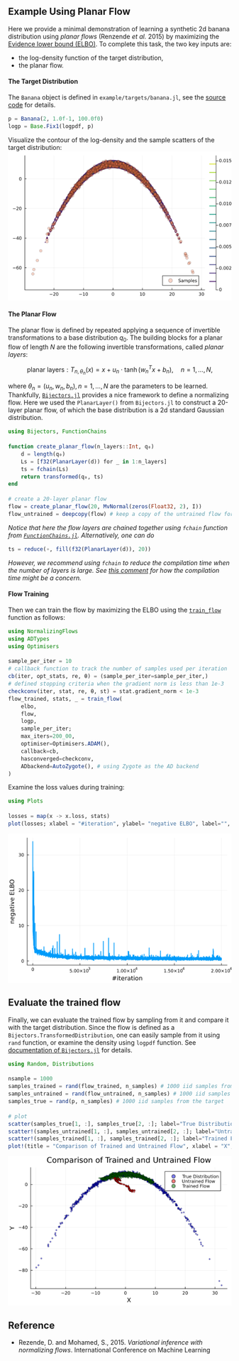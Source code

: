 ## Example Using Planar Flow

Here we provide a minimal demonstration of learning a synthetic 2d banana distribution
using *planar flows* (Renzende *et al.* 2015) by maximizing the [Evidence lower bound (ELBO)](@ref).
To complete this task, the two key inputs are:
- the log-density function of the target distribution, 
- the planar flow. 

#### The Target Distribution

The `Banana` object is defined in `example/targets/banana.jl`, see the [source code](https://github.com/zuhengxu/NormalizingFlows.jl/blob/main/example/targets/banana.jl) for details.
```julia
p = Banana(2, 1.0f-1, 100.0f0)
logp = Base.Fix1(logpdf, p)
```
Visualize the contour of the log-density and the sample scatters of the target distribution: 
![Banana](banana.png)




#### The Planar Flow 

The planar flow is defined by repeated applying a sequence of invertible
transformations to a base distribution $q_0$.  The building blocks for a planar flow
of length $N$ are the following invertible transformations, called *planar layers*:
```math
\text{planar layers}: 
T_{n, \theta_n}(x)=x+u_n \cdot \tanh \left(w_n^T x+b_n\right), \quad n=1, \ldots, N, 
```
where $\theta_n = (u_n, w_n, b_n), n=1, \dots, N$ are the parameters to be learned. 
Thankfully, [`Bijectors.jl`](https://github.com/TuringLang/Bijectors.jl)
provides a nice framework to define a normalizing flow.
Here we used the `PlanarLayer()` from `Bijectors.jl` to construct a 
20-layer planar flow, of which the base distribution is a 2d standard Gaussian distribution.

```julia
using Bijectors, FunctionChains

function create_planar_flow(n_layers::Int, q₀)
    d = length(q₀)
    Ls = [f32(PlanarLayer(d)) for _ in 1:n_layers]
    ts = fchain(Ls)
    return transformed(q₀, ts)
end

# create a 20-layer planar flow
flow = create_planar_flow(20, MvNormal(zeros(Float32, 2), I))
flow_untrained = deepcopy(flow) # keep a copy of the untrained flow for comparison
```
*Notice that here the flow layers are chained together using `fchain` function from [`FunctionChains.jl`](https://github.com/oschulz/FunctionChains.jl). 
Alternatively, one can do*
```julia
ts = reduce(∘, fill(f32(PlanarLayer(d)), 20)) 
```
*However, we recommend using `fchain` to reduce the compilation time when the number of layers is large.
See [this comment](https://github.com/TuringLang/NormalizingFlows.jl/blob/8f4371d48228adf368d851e221af076ff929f1cf/src/NormalizingFlows.jl#L52)
for how the compilation time might be a concern.*


#### Flow Training
Then we can train the flow by maximizing the ELBO using the [`train_flow`](@ref) function as follows: 
```julia
using NormalizingFlows
using ADTypes
using Optimisers

sample_per_iter = 10
# callback function to track the number of samples used per iteration
cb(iter, opt_stats, re, θ) = (sample_per_iter=sample_per_iter,)
# defined stopping criteria when the gradient norm is less than 1e-3
checkconv(iter, stat, re, θ, st) = stat.gradient_norm < 1e-3
flow_trained, stats, _ = train_flow(
    elbo,
    flow,
    logp,
    sample_per_iter;
    max_iters=200_00,
    optimiser=Optimisers.ADAM(),
    callback=cb,
    hasconverged=checkconv,
    ADbackend=AutoZygote(), # using Zygote as the AD backend
)
```

Examine the loss values during training:
```julia
using Plots

losses = map(x -> x.loss, stats)
plot(losses; xlabel = "#iteration", ylabel= "negative ELBO", label="", linewidth=2) 
```
![elbo](elbo.png)

## Evaluate the trained flow 
Finally, we can evaluate the trained flow by sampling from it and compare it with the target distribution.
Since the flow is defined as a `Bijectors.TransformedDistribution`, one can
easily sample from it using `rand` function, or examine the density using `logpdf` function.
See [documentation of `Bijectors.jl`](https://turinglang.org/Bijectors.jl/dev/distributions/) for details.
```julia
using Random, Distributions

nsample = 1000
samples_trained = rand(flow_trained, n_samples) # 1000 iid samples from the trained flow 
samples_untrained = rand(flow_untrained, n_samples) # 1000 iid samples from the untrained flow
samples_true = rand(p, n_samples) # 1000 iid samples from the target

# plot 
scatter(samples_true[1, :], samples_true[2, :]; label="True Distribution", color=:blue, markersize=2, alpha=0.5)
scatter!(samples_untrained[1, :], samples_untrained[2, :]; label="Untrained Flow", color=:red, markersize=2, alpha=0.5)
scatter!(samples_trained[1, :], samples_trained[2, :]; label="Trained Flow", color=:green, markersize=2, alpha=0.5)
plot!(title = "Comparison of Trained and Untrained Flow", xlabel = "X", ylabel= "Y", legend=:topleft) 
```
![compare](comparison.png)


## Reference 

- Rezende, D. and Mohamed, S., 2015. *Variational inference with normalizing flows*. International Conference on Machine Learning  